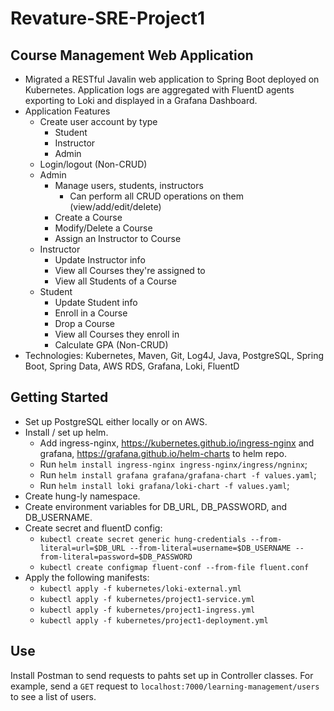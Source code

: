 # Revature-SRE-Project1
## Course Management Web Application
- Migrated a RESTful Javalin web application to Spring Boot deployed on Kubernetes. Application logs are aggregated with FluentD agents exporting to Loki and displayed in a Grafana Dashboard.
- Application Features
    - Create user account by type
        - Student
        - Instructor
        - Admin
    - Login/logout (Non-CRUD)
    - Admin
        - Manage users, students, instructors
            - Can perform all CRUD operations on them (view/add/edit/delete)
        - Create a Course
        - Modify/Delete a Course
        - Assign an Instructor to Course
    - Instructor
        - Update Instructor info
        - View all Courses they're assigned to
        - View all Students of a Course
    - Student
        - Update Student info
        - Enroll in a Course
        - Drop a Course
        - View all Courses they enroll in
        - Calculate GPA (Non-CRUD)
- Technologies: Kubernetes, Maven, Git, Log4J, Java, PostgreSQL, Spring Boot, Spring Data, AWS RDS, Grafana, Loki, FluentD
## Getting Started
- Set up PostgreSQL either locally or on AWS.
- Install / set up helm.
    - Add ingress-nginx, https://kubernetes.github.io/ingress-nginx and grafana, https://grafana.github.io/helm-charts to helm repo.
    - Run `helm install ingress-nginx ingress-nginx/ingress/ngninx`;
    - Run `helm install grafana grafana/grafana-chart -f values.yaml`;
    - Run `helm install loki grafana/loki-chart -f values.yaml`;
- Create hung-ly namespace.
- Create environment variables for DB_URL, DB_PASSWORD, and DB_USERNAME.
- Create secret and fluentD config:
    - `kubectl create secret generic hung-credentials --from-literal=url=$DB_URL --from-literal=username=$DB_USERNAME --from-literal=password=$DB_PASSWORD`
    - `kubectl create configmap fluent-conf --from-file fluent.conf`
- Apply the following manifests:
    - `kubectl apply -f kubernetes/loki-external.yml`
    - `kubectl apply -f kubernetes/project1-service.yml`
    - `kubectl apply -f kubernetes/project1-ingress.yml`
    - `kubectl apply -f kubernetes/project1-deployment.yml`
## Use
Install Postman to send requests to pahts set up in Controller classes. For example, send a `GET` request to `localhost:7000/learning-management/users` to see a list of users.
